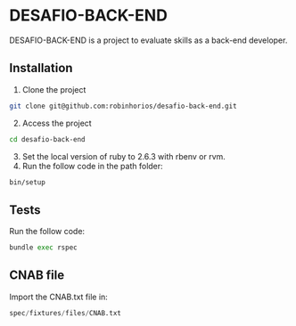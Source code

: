 # DESAFIO-BACK-END

DESAFIO-BACK-END is a project to evaluate skills as a back-end developer.


## Installation

1. Clone the project 
```bash
git clone git@github.com:robinhorios/desafio-back-end.git
```
2. Access the project
```bash
cd desafio-back-end
```
3. Set the local version of ruby to 2.6.3 with rbenv or rvm.
4. Run the follow code in the path folder:

```bash
bin/setup
```

## Tests

Run the follow code:

```python
bundle exec rspec
```

## CNAB file

Import the CNAB.txt file in:

```python
spec/fixtures/files/CNAB.txt
```
